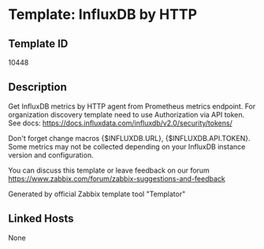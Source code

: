 # Template: InfluxDB by HTTP

## Template ID
10448

## Description
Get InfluxDB metrics by HTTP agent from Prometheus metrics endpoint.
For organization discovery template need to use Authorization via API token. See docs: https://docs.influxdata.com/influxdb/v2.0/security/tokens/

Don't forget change macros {$INFLUXDB.URL}, {$INFLUXDB.API.TOKEN}.
Some metrics may not be collected depending on your InfluxDB instance version and configuration.

You can discuss this template or leave feedback on our forum https://www.zabbix.com/forum/zabbix-suggestions-and-feedback

Generated by official Zabbix template tool "Templator"

## Linked Hosts
None

